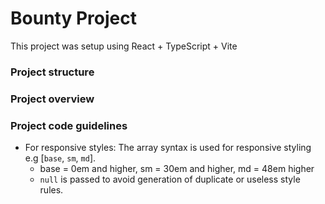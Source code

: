 # Bounty Project

This project was setup using React + TypeScript + Vite

### Project structure

### Project overview

### Project code guidelines

- For responsive styles: The array syntax is used for responsive styling e.g [`base`, `sm`, `md`].
  - base = 0em and higher, sm = 30em and higher, md = 48em higher
  - `null` is passed to avoid generation of duplicate or useless style rules.
